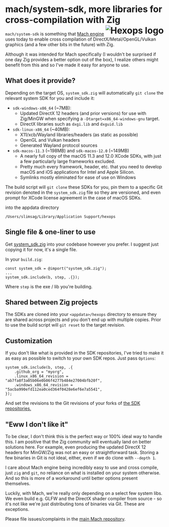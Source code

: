 # mach/system-sdk, more libraries for cross-compilation with Zig <a href="https://hexops.com"><img align="right" alt="Hexops logo" src="https://raw.githubusercontent.com/hexops/media/master/readme.svg"></img></a>

`mach/system-sdk` is something that [Mach engine](https://github.com/hexops/mach) uses today to enable cross compilation of DirectX/Metal/OpenGL/Vulkan graphics (and a few other bits in the future) with Zig.

Although it was intended for Mach specifically (I wouldn't be surprised if one day Zig provides a better option out of the box), I realize others might benefit from this and so I've made it easy for anyone to use.

## What does it provide?

Depending on the target OS, `system_sdk.zig` will automatically `git clone` the relevant system SDK for you and include it:

* `sdk-windows-x86_64` (~7MB):
  * Updated DirectX 12 headers (and prior versions) for use with Zig/MinGW when specifying a `-Dtarget=x86_64-windows-gnu` target.
  * DirectX libraries such as `dxgi.lib` and `dxguid.lib`
* `sdk-linux-x86_64` (~40MB):
  * X11/xcb/Wayland libraries/headers (as static as possible)
  * OpenGL and Vulkan headers
  * Generated Wayland protocol sources
* `sdk-macos-11.3` (~198MB) and `sdk-macos-12.0` (~149MB)
  * A nearly full copy of the macOS 11.3 and 12.0 XCode SDKs, with just a few particularly large frameworks excluded.
  * Pretty much every framework, header, etc. that you need to develop macOS and iOS applications for Intel and Apple Silicon.
  * Symlinks mostly eliminated for ease of use on Windows

The build script will `git clone` these SDKs for you, pin them to a specific Git revision denoted in the `system_sdk.zig` file so they are versioned, and even prompt for XCode license agreement in the case of macOS SDKs.

into the appdata directory 

```
/Users/slimsag/Library/Application Support/hexops
```

## Single file & one-liner to use

Get [system_sdk.zig](https://github.com/hexops/mach/blob/main/glfw/system_sdk.zig) into your codebase however you prefer. I suggest just copying it for now, it's a single file.

In your `build.zig`:

```
const system_sdk = @import("system_sdk.zig");
...
system_sdk.include(b, step, .{});
```

Where `step` is the exe / lib you're building.

## Shared between Zig projects

The SDKs are cloned into your `<appdata>/hexops` directory to ensure they are shared across projects and you don't end up with multiple copies. Prior to use the build script will `git reset` to the target revision.

## Customization

If you don't like what is provided in the SDK repositories, I've tried to make it as easy as possible to switch to your own SDK repos. Just pass `Options`:

```zig
system_sdk.include(b, step, .{
    .github_org = "myorg",
    .linux_x86_64_revision = "ab7fa8f3a05b06e0b06f4277b484e27004bfb20f",
    .windows_x86_64_revision = "5acba990efd112ea0ced364f0428e6ef6e7a5541",
});
```

And set the revisions to the Git revisions of your forks of [the SDK repositories.](https://github.com/hexops?q=mach-sdk&type=all&language=&sort=)

## "Eww I don't like it"

To be clear, I don't think this is the perfect way or 100% ideal way to handle this. I am positive that the Zig community will eventually land on better solutions here. For example, even producing the updated DirectX 12 headers for MinGW/Zig was not an easy or straightforward task. Storing a few binaries in Git is not ideal, either, even if we do clone with `--depth 1`.

I care about Mach engine being incredibly easy to use and cross compile, just `zig` and `git`, no reliance on what is installed on your system otherwise. And so this is more of a workaround until better options present themselves.

Luckily, with Mach, we're really only depending on a select few system libs. We even build e.g. GLFW and the DirectX shader compiler from source - so it's not like we're just distributing tons of binaries via Git. These are exceptions.

Please file issues/complaints in the [main Mach repository](https://github.com/hexops/mach/issues).
